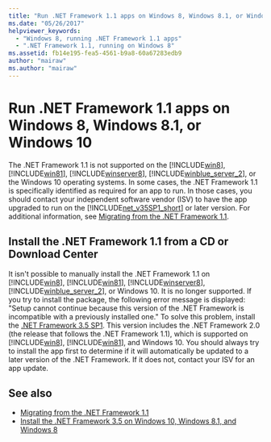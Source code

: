 ```yaml
---
title: "Run .NET Framework 1.1 apps on Windows 8, Windows 8.1, or Windows 10"
ms.date: "05/26/2017"
helpviewer_keywords: 
  - "Windows 8, running .NET Framework 1.1 apps"
  - ".NET Framework 1.1, running on Windows 8"
ms.assetid: fb14e195-fea5-4561-b9a8-60a67283edb9
author: "mairaw"
ms.author: "mairaw"
---
```


# Run .NET Framework 1.1 apps on Windows 8, Windows 8.1, or Windows 10

The .NET Framework 1.1 is not supported on the [!INCLUDE[win8](../../../includes/win8-md.md)], [!INCLUDE[win81](../../../includes/win81-md.md)], [!INCLUDE[winserver8](../../../includes/winserver8-md.md)], [!INCLUDE[winblue_server_2](../../../includes/winblue-server-2-md.md)], or the Windows 10 operating systems. In some cases, the .NET Framework 1.1 is specifically identified as required for an app to run. In those cases, you should contact your independent software vendor (ISV) to have the app upgraded to run on the [!INCLUDE[net_v35SP1_short](../../../includes/net-v35sp1-short-md.md)] or later version. For additional information, see [Migrating from the .NET Framework 1.1](../../../docs/framework/migration-guide/migrating-from-the-net-framework-1-1.md).

## Install the .NET Framework 1.1 from a CD or Download Center

It isn't possible to manually install the .NET Framework 1.1 on [!INCLUDE[win8](../../../includes/win8-md.md)], [!INCLUDE[win81](../../../includes/win81-md.md)], [!INCLUDE[winserver8](../../../includes/winserver8-md.md)], [!INCLUDE[winblue_server_2](../../../includes/winblue-server-2-md.md)], or Windows 10. It is no longer supported. If you try to install the package, the following error message is displayed: "Setup cannot continue because this version of the .NET Framework is incompatible with a previously installed one." To solve this problem, install the [.NET Framework 3.5 SP1](https://www.microsoft.com/download/details.aspx?id=22). This version includes the .NET Framework 2.0 (the release that follows the .NET Framework 1.1), which is supported on [!INCLUDE[win8](../../../includes/win8-md.md)], [!INCLUDE[win81](../../../includes/win81-md.md)], and Windows 10. You should always try to install the app first to determine if it will automatically be updated to a later version of the .NET Framework. If it does not, contact your ISV for an app update.

## See also

- [Migrating from the .NET Framework 1.1](../../../docs/framework/migration-guide/migrating-from-the-net-framework-1-1.md)
- [Install the .NET Framework 3.5 on Windows 10, Windows 8.1, and Windows 8](../../../docs/framework/install/dotnet-35-windows-10.md)
